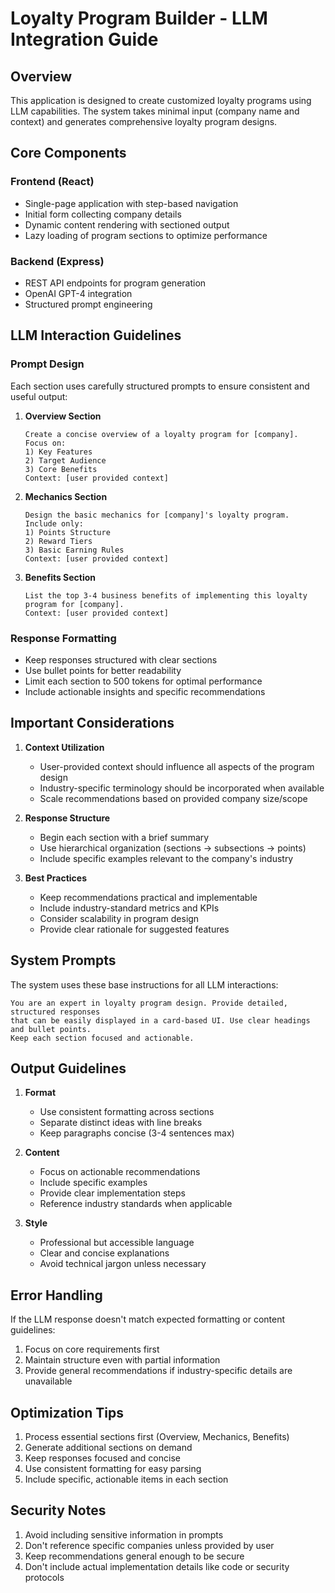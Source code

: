 # Loyalty Program Builder - LLM Integration Guide

## Overview
This application is designed to create customized loyalty programs using LLM capabilities. The system takes minimal input (company name and context) and generates comprehensive loyalty program designs.

## Core Components

### Frontend (React)
- Single-page application with step-based navigation
- Initial form collecting company details
- Dynamic content rendering with sectioned output
- Lazy loading of program sections to optimize performance

### Backend (Express)
- REST API endpoints for program generation
- OpenAI GPT-4 integration
- Structured prompt engineering

## LLM Interaction Guidelines

### Prompt Design
Each section uses carefully structured prompts to ensure consistent and useful output:

1. **Overview Section**
   ```text
   Create a concise overview of a loyalty program for [company].
   Focus on:
   1) Key Features
   2) Target Audience
   3) Core Benefits
   Context: [user provided context]
   ```

2. **Mechanics Section**
   ```text
   Design the basic mechanics for [company]'s loyalty program.
   Include only:
   1) Points Structure
   2) Reward Tiers
   3) Basic Earning Rules
   Context: [user provided context]
   ```

3. **Benefits Section**
   ```text
   List the top 3-4 business benefits of implementing this loyalty program for [company].
   Context: [user provided context]
   ```

### Response Formatting
- Keep responses structured with clear sections
- Use bullet points for better readability
- Limit each section to 500 tokens for optimal performance
- Include actionable insights and specific recommendations

## Important Considerations

1. **Context Utilization**
   - User-provided context should influence all aspects of the program design
   - Industry-specific terminology should be incorporated when available
   - Scale recommendations based on provided company size/scope

2. **Response Structure**
   - Begin each section with a brief summary
   - Use hierarchical organization (sections → subsections → points)
   - Include specific examples relevant to the company's industry

3. **Best Practices**
   - Keep recommendations practical and implementable
   - Include industry-standard metrics and KPIs
   - Consider scalability in program design
   - Provide clear rationale for suggested features

## System Prompts

The system uses these base instructions for all LLM interactions:
```text
You are an expert in loyalty program design. Provide detailed, structured responses
that can be easily displayed in a card-based UI. Use clear headings and bullet points.
Keep each section focused and actionable.
```

## Output Guidelines

1. **Format**
   - Use consistent formatting across sections
   - Separate distinct ideas with line breaks
   - Keep paragraphs concise (3-4 sentences max)

2. **Content**
   - Focus on actionable recommendations
   - Include specific examples
   - Provide clear implementation steps
   - Reference industry standards when applicable

3. **Style**
   - Professional but accessible language
   - Clear and concise explanations
   - Avoid technical jargon unless necessary

## Error Handling
If the LLM response doesn't match expected formatting or content guidelines:
1. Focus on core requirements first
2. Maintain structure even with partial information
3. Provide general recommendations if industry-specific details are unavailable

## Optimization Tips
1. Process essential sections first (Overview, Mechanics, Benefits)
2. Generate additional sections on demand
3. Keep responses focused and concise
4. Use consistent formatting for easy parsing
5. Include specific, actionable items in each section

## Security Notes
1. Avoid including sensitive information in prompts
2. Don't reference specific companies unless provided by user
3. Keep recommendations general enough to be secure
4. Don't include actual implementation details like code or security protocols